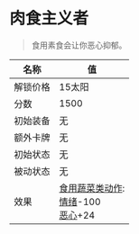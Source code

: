 # 肉食主义者  
> 食用素食会让你恶心抑郁。  
  
名称  |  值  
----  |  ----  
解锁价格  |  15太阳  
分数  |  1500  
初始装备  |  无  
额外卡牌  |  无  
初始状态  |  无  
被动状态  |  无  
效果  |  [食用蔬菜类动作](VegetarianAction.md): <br>[情绪](Morale.md)-100<br>[恶心](Nausea.md)+24  


<script>document.title="肉食主义者 - 卡牌生存百科 Card Survival Wiki";</script>